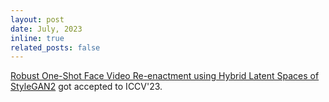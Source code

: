 ```yaml
---
layout: post
date: July, 2023
inline: true
related_posts: false
---
```


<a href="https://trevineoorloff.github.io/FaceVideoReenactment_HybridLatents.io/">Robust One-Shot Face Video Re-enactment using
Hybrid Latent Spaces of StyleGAN2</a> got accepted to ICCV'23.
